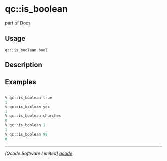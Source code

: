 qc::is_boolean
==============

part of [Docs](.)

Usage
-----
`qc::is_boolean bool`

Description
-----------


Examples
--------
```tcl

% qc::is_boolean true
1
% qc::is_boolean yes
1
% qc::is_boolean churches
0
% qc::is_boolean 1
1
% qc::is_boolean 99
0
```

----------------------------------
*[Qcode Software Limited] [qcode]*

[qcode]: http://www.qcode.co.uk "Qcode Software"